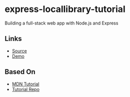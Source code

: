 # express-locallibrary-tutorial

Building a full-stack web app with Node.js and Express

## Links

- [Source]()
- [Demo]()

## Based On

- [MDN Tutorial](https://developer.mozilla.org/en-US/docs/Learn/Server-side/Express_Nodejs/Tutorial_local_library_website)
- [Tutorial Repo](https://github.com/mdn/express-locallibrary-tutorial)
